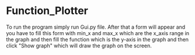 # Function_Plotter
To run the program simply run Gui.py file. After that a form will appear and you have to fill this form with min_x and max_x which are
the x_axis range in the graph and then fill the function which is the y-axis in the graph and then click "Show graph" which will draw the graph 
on the screen.
